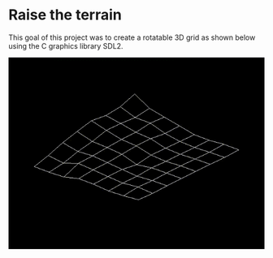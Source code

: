 # Raise the terrain

This goal of this project was to create a rotatable 3D grid as shown below using the C graphics library SDL2.

<p align="center"><img text="3D grid in SDL2" src="https://github.com/birnbera/Raise_the_terrain/blob/master/ezgif.com-gif-maker.gif"></p>
